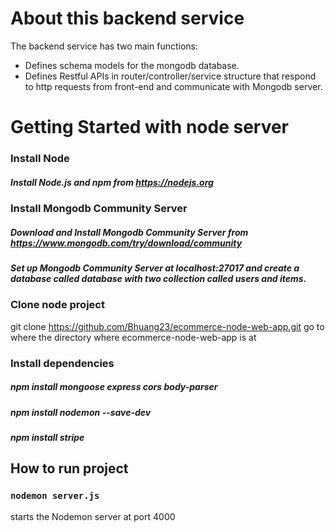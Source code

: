 # About this backend service
The backend service has two main functions:

* Defines schema models for the mongodb database.
* Defines Restful APIs in router/controller/service structure that respond to http requests from front-end and communicate with Mongodb server.

# Getting Started with node server

### Install Node
##### Install Node.js and npm from https://nodejs.org
### Install Mongodb Community Server
##### Download and Install Mongodb Community Server from https://www.mongodb.com/try/download/community
##### Set up Mongodb Community Server at localhost:27017 and create a database called database with two collection called users and items.

### Clone node project
git clone https://github.com/Bhuang23/ecommerce-node-web-app.git
go to where the directory where ecommerce-node-web-app is at 

### Install dependencies
##### npm install mongoose express cors body-parser
##### npm install nodemon --save-dev
##### npm install stripe

## How to run project
### `nodemon server.js`

starts the Nodemon server at port 4000
